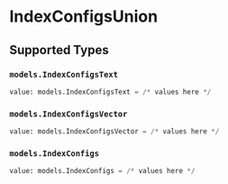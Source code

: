 # IndexConfigsUnion


## Supported Types

### `models.IndexConfigsText`

```python
value: models.IndexConfigsText = /* values here */
```

### `models.IndexConfigsVector`

```python
value: models.IndexConfigsVector = /* values here */
```

### `models.IndexConfigs`

```python
value: models.IndexConfigs = /* values here */
```

